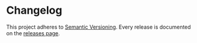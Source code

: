 # Changelog

This project adheres to [Semantic Versioning](http://semver.org/).
Every release is documented on the [releases page](../../releases).
